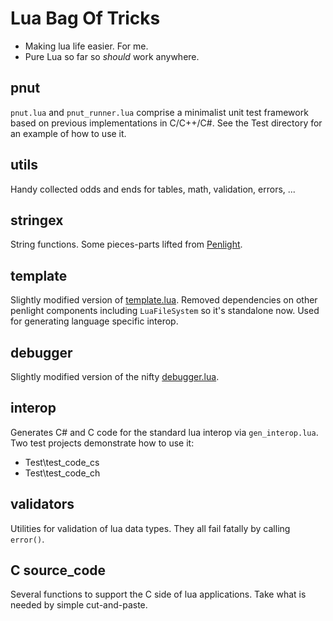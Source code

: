 # Lua Bag Of Tricks
- Making lua life easier. For me.
- Pure Lua so far so *should* work anywhere.

## pnut
`pnut.lua` and `pnut_runner.lua` comprise a minimalist unit test framework based on previous implementations in C/C++/C#.
See the Test directory for an example of how to use it.

## utils
Handy collected odds and ends for tables, math, validation, errors, ...

## stringex
String functions. Some pieces-parts lifted from  [Penlight](https://github.com/lunarmodules/Penlight).

## template
Slightly modified version of [template.lua](https://github.com/lunarmodules/Penlight).
Removed dependencies on other penlight components including `LuaFileSystem` so it's standalone now.
Used for generating language specific interop.

## debugger
Slightly modified version of the nifty [debugger.lua](https://github.com/slembcke/debugger.lua).

## interop
Generates C# and C code for the standard lua interop via `gen_interop.lua`.
Two test projects demonstrate how to use it:
- Test\test_code_cs
- Test\test_code_ch

## validators
Utilities for validation of lua data types. They all fail fatally by calling `error()`.

## C source_code
Several functions to support the C side of lua applications. Take what is needed by simple cut-and-paste.
